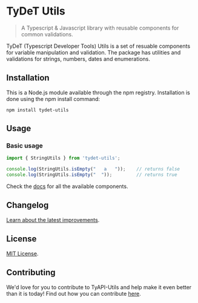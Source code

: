 # TyDeT Utils
> A Typescript & Javascript library with reusable components for common validations.

TyDeT (Typescript Developer Tools) Utils is a set of resuable components for variable manipulation and validation.
The package has utilities and validations for strings, numbers, dates and enumerations.

## Installation

This is a Node.js module available through the npm registry. Installation is done using the npm install command:

```shell
npm install tydet-utils
```

## Usage

### Basic usage

```js
import { StringUtils } from 'tydet-utils';

console.log(StringUtils.isEmpty("   a   "));    // returns false
console.log(StringUtils.isEmpty("  "));         // returns true
```

Check the [docs][docs] for all the available components.

## Changelog

[Learn about the latest improvements][changelog].

## License

[MIT License][license].

## Contributing

We'd love for you to contribute to TyAPI-Utils and help make it even better than it is today! Find out how you can contribute [here][contribute].



<!-- Markdown link & img dfn's -->
[license]: ./LICENSE
[changelog]: ./CHANGELOG.md
[contribute]: ./CONTRIBUTING.md
[docs]: ./DOCS/README.md